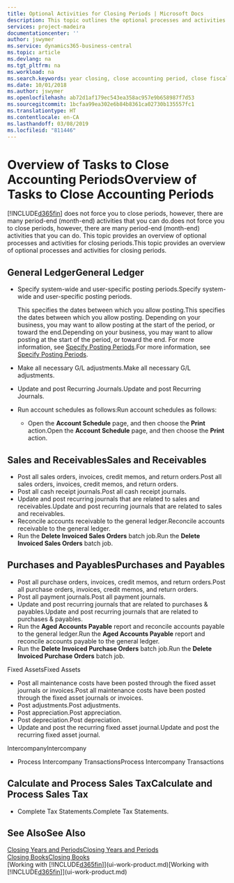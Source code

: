 ```yaml
---
title: Optional Activities for Closing Periods | Microsoft Docs
description: This topic outlines the optional processes and activities for closing accounting periods in Business Central.
services: project-madeira
documentationcenter: ''
author: jswymer
ms.service: dynamics365-business-central
ms.topic: article
ms.devlang: na
ms.tgt_pltfrm: na
ms.workload: na
ms.search.keywords: year closing, close accounting period, close fiscal year, aging, creditor payments, vendor payments
ms.date: 10/01/2018
ms.author: jswymer
ms.openlocfilehash: ab72d1af179ec543ea358ac957e9b658987f7d53
ms.sourcegitcommit: 1bcfaa99ea302e6b84b8361ca02730b135557fc1
ms.translationtype: HT
ms.contentlocale: en-CA
ms.lasthandoff: 03/08/2019
ms.locfileid: "811446"
---
```

# <a name="overview-of-tasks-to-close-accounting-periods"></a><span data-ttu-id="cb150-103">Overview of Tasks to Close Accounting Periods</span><span class="sxs-lookup"><span data-stu-id="cb150-103">Overview of Tasks to Close Accounting Periods</span></span>
[!INCLUDE[d365fin](includes/d365fin_md.md)] <span data-ttu-id="cb150-104">does not force you to close periods, however, there are many period-end (month-end) activities that you can do.</span><span class="sxs-lookup"><span data-stu-id="cb150-104">does not force you to close periods, however, there are many period-end (month-end) activities that you can do.</span></span> <span data-ttu-id="cb150-105">This topic provides an overview of optional processes and activities for closing periods.</span><span class="sxs-lookup"><span data-stu-id="cb150-105">This topic provides an overview of optional processes and activities for closing periods.</span></span>  

## <a name="general-ledger"></a><span data-ttu-id="cb150-106">General Ledger</span><span class="sxs-lookup"><span data-stu-id="cb150-106">General Ledger</span></span>
* <span data-ttu-id="cb150-107">Specify system-wide and user-specific posting periods.</span><span class="sxs-lookup"><span data-stu-id="cb150-107">Specify system-wide and user-specific posting periods.</span></span>  

    <span data-ttu-id="cb150-108">This specifies the dates between which you allow posting.</span><span class="sxs-lookup"><span data-stu-id="cb150-108">This specifies the dates between which you allow posting.</span></span> <span data-ttu-id="cb150-109">Depending on your business, you may want to allow posting at the start of the period, or toward the end.</span><span class="sxs-lookup"><span data-stu-id="cb150-109">Depending on your business, you may want to allow posting at the start of the period, or toward the end.</span></span> <span data-ttu-id="cb150-110">For more information, see [Specify Posting Periods](finance-how-specify-posting-periods.md).</span><span class="sxs-lookup"><span data-stu-id="cb150-110">For more information, see [Specify Posting Periods](finance-how-specify-posting-periods.md).</span></span>  
* <span data-ttu-id="cb150-111">Make all necessary G/L adjustments.</span><span class="sxs-lookup"><span data-stu-id="cb150-111">Make all necessary G/L adjustments.</span></span>  
* <span data-ttu-id="cb150-112">Update and post Recurring Journals.</span><span class="sxs-lookup"><span data-stu-id="cb150-112">Update and post Recurring Journals.</span></span>  
  <!--* Process Consolidations-->
* <span data-ttu-id="cb150-113">Run account schedules as follows:</span><span class="sxs-lookup"><span data-stu-id="cb150-113">Run account schedules as follows:</span></span>  
  * <span data-ttu-id="cb150-114">Open the **Account Schedule** page, and then choose the **Print** action.</span><span class="sxs-lookup"><span data-stu-id="cb150-114">Open the **Account Schedule** page, and then choose the **Print** action.</span></span>  

## <a name="sales-and-receivables"></a><span data-ttu-id="cb150-115">Sales and Receivables</span><span class="sxs-lookup"><span data-stu-id="cb150-115">Sales and Receivables</span></span>
* <span data-ttu-id="cb150-116">Post all sales orders, invoices, credit memos, and return orders.</span><span class="sxs-lookup"><span data-stu-id="cb150-116">Post all sales orders, invoices, credit memos, and return orders.</span></span>  
* <span data-ttu-id="cb150-117">Post all cash receipt journals.</span><span class="sxs-lookup"><span data-stu-id="cb150-117">Post all cash receipt journals.</span></span>  
* <span data-ttu-id="cb150-118">Update and post recurring journals that are related to sales and receivables.</span><span class="sxs-lookup"><span data-stu-id="cb150-118">Update and post recurring journals that are related to sales and receivables.</span></span>  
* <span data-ttu-id="cb150-119">Reconcile accounts receivable to the general ledger.</span><span class="sxs-lookup"><span data-stu-id="cb150-119">Reconcile accounts receivable to the general ledger.</span></span>  
* <span data-ttu-id="cb150-120">Run the **Delete Invoiced Sales Orders** batch job.</span><span class="sxs-lookup"><span data-stu-id="cb150-120">Run the **Delete Invoiced Sales Orders** batch job.</span></span>  

## <a name="purchases-and-payables"></a><span data-ttu-id="cb150-121">Purchases and Payables</span><span class="sxs-lookup"><span data-stu-id="cb150-121">Purchases and Payables</span></span>
* <span data-ttu-id="cb150-122">Post all purchase orders, invoices, credit memos, and return orders.</span><span class="sxs-lookup"><span data-stu-id="cb150-122">Post all purchase orders, invoices, credit memos, and return orders.</span></span>  
* <span data-ttu-id="cb150-123">Post all payment journals.</span><span class="sxs-lookup"><span data-stu-id="cb150-123">Post all payment journals.</span></span>  
* <span data-ttu-id="cb150-124">Update and post recurring journals that are related to purchases & payables.</span><span class="sxs-lookup"><span data-stu-id="cb150-124">Update and post recurring journals that are related to purchases & payables.</span></span>  
* <span data-ttu-id="cb150-125">Run the **Aged Accounts Payable** report and reconcile accounts payable to the general ledger.</span><span class="sxs-lookup"><span data-stu-id="cb150-125">Run the **Aged Accounts Payable** report and reconcile accounts payable to the general ledger.</span></span>  
* <span data-ttu-id="cb150-126">Run the **Delete Invoiced Purchase Orders** batch job.</span><span class="sxs-lookup"><span data-stu-id="cb150-126">Run the **Delete Invoiced Purchase Orders** batch job.</span></span>  

<span data-ttu-id="cb150-127">Fixed Assets</span><span class="sxs-lookup"><span data-stu-id="cb150-127">Fixed Assets</span></span>
* <span data-ttu-id="cb150-128">Post all maintenance costs have been posted through the fixed asset journals or invoices.</span><span class="sxs-lookup"><span data-stu-id="cb150-128">Post all maintenance costs have been posted through the fixed asset journals or invoices.</span></span>
* <span data-ttu-id="cb150-129">Post adjustments.</span><span class="sxs-lookup"><span data-stu-id="cb150-129">Post adjustments.</span></span>
* <span data-ttu-id="cb150-130">Post appreciation.</span><span class="sxs-lookup"><span data-stu-id="cb150-130">Post appreciation.</span></span>
* <span data-ttu-id="cb150-131">Post depreciation.</span><span class="sxs-lookup"><span data-stu-id="cb150-131">Post depreciation.</span></span>
* <span data-ttu-id="cb150-132">Update and post the recurring fixed asset journal.</span><span class="sxs-lookup"><span data-stu-id="cb150-132">Update and post the recurring fixed asset journal.</span></span>

<span data-ttu-id="cb150-133">Intercompany</span><span class="sxs-lookup"><span data-stu-id="cb150-133">Intercompany</span></span>
* <span data-ttu-id="cb150-134">Process Intercompany Transactions</span><span class="sxs-lookup"><span data-stu-id="cb150-134">Process Intercompany Transactions</span></span>

## <a name="calculate-and-process-sales-tax"></a><span data-ttu-id="cb150-135">Calculate and Process Sales Tax</span><span class="sxs-lookup"><span data-stu-id="cb150-135">Calculate and Process Sales Tax</span></span>
* <span data-ttu-id="cb150-136">Complete Tax Statements.</span><span class="sxs-lookup"><span data-stu-id="cb150-136">Complete Tax Statements.</span></span>  

## <a name="see-also"></a><span data-ttu-id="cb150-137">See Also</span><span class="sxs-lookup"><span data-stu-id="cb150-137">See Also</span></span>
[<span data-ttu-id="cb150-138">Closing Years and Periods</span><span class="sxs-lookup"><span data-stu-id="cb150-138">Closing Years and Periods</span></span>](year-close-years-periods.md)  
[<span data-ttu-id="cb150-139">Closing Books</span><span class="sxs-lookup"><span data-stu-id="cb150-139">Closing Books</span></span>](year-close-books.md)  
<span data-ttu-id="cb150-140">[Working with [!INCLUDE[d365fin](includes/d365fin_md.md)]](ui-work-product.md)</span><span class="sxs-lookup"><span data-stu-id="cb150-140">[Working with [!INCLUDE[d365fin](includes/d365fin_md.md)]](ui-work-product.md)</span></span>
